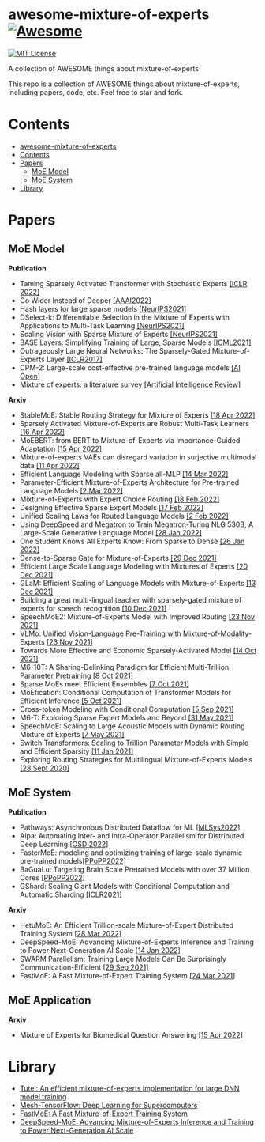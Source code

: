 # awesome-mixture-of-experts [![Awesome](https://awesome.re/badge.svg)](https://awesome.re)

[![MIT License](https://img.shields.io/badge/license-MIT-green.svg)](https://opensource.org/licenses/MIT) 

A collection of AWESOME things about mixture-of-experts

This repo is a collection of AWESOME things about mixture-of-experts, including papers, code, etc. Feel free to star and fork.

# Contents
- [awesome-mixture-of-experts](#awesome-mixture-of-experts)
- [Contents](#contents)
- [Papers](#papers)
  - [MoE Model](#moe-model)
  - [MoE System](#moe-system)
- [Library](#library)

# Papers
## MoE Model
**Publication**
- Taming Sparsely Activated Transformer with Stochastic Experts [[ICLR 2022]](https://arxiv.org/abs/2110.04260)
- Go Wider Instead of Deeper [[AAAI2022]](https://arxiv.org/abs/2107.11817)
- Hash layers for large sparse models [[NeurIPS2021]](https://arxiv.org/abs/2106.04426)
- DSelect-k: Differentiable Selection in the Mixture of Experts with Applications to Multi-Task Learning [[NeurIPS2021]](https://arxiv.org/abs/2106.03760)
- Scaling Vision with Sparse Mixture of Experts [[NeurIPS2021]](https://proceedings.neurips.cc/paper/2021/hash/48237d9f2dea8c74c2a72126cf63d933-Abstract.html)
- BASE Layers: Simplifying Training of Large, Sparse Models [[ICML2021]](https://arxiv.org/abs/2103.16716)
- Outrageously Large Neural Networks: The Sparsely-Gated Mixture-of-Experts Layer [[ICLR2017]](https://openreview.net/forum?id=B1ckMDqlg)
- CPM-2: Large-scale cost-effective pre-trained language models [[AI Open]](https://www.sciencedirect.com/science/article/pii/S2666651021000310)
- Mixture of experts: a literature survey [[Artificial Intelligence Review]](https://link.springer.com/article/10.1007/s10462-012-9338-y)


**Arxiv**
- StableMoE: Stable Routing Strategy for Mixture of Experts [[18 Apr 2022]](https://arxiv.org/abs/2204.08396)
- Sparsely Activated Mixture-of-Experts are Robust Multi-Task Learners [[16 Apr 2022]](https://arxiv.org/abs/2204.07689)
- MoEBERT: from BERT to Mixture-of-Experts via Importance-Guided Adaptation [[15 Apr 2022]](https://arxiv.org/abs/2204.07675)
- Mixture-of-experts VAEs can disregard variation in surjective multimodal data [[11 Apr 2022]](https://arxiv.org/abs/2204.05229)
- Efficient Language Modeling with Sparse all-MLP [[14 Mar 2022]](https://arxiv.org/abs/2203.06850)
- Parameter-Efficient Mixture-of-Experts Architecture for Pre-trained Language Models [[2 Mar 2022]](https://arxiv.org/abs/2203.01104)
- Mixture-of-Experts with Expert Choice Routing [[18 Feb 2022]](https://arxiv.org/abs/2101.03961)
- Designing Effective Sparse Expert Models [[17 Feb 2022]](https://arxiv.org/abs/2202.08906)
- Unified Scaling Laws for Routed Language Models [[2 Feb 2022]](https://arxiv.org/abs/2202.01169)
- Using DeepSpeed and Megatron to Train Megatron-Turing NLG 530B, A Large-Scale Generative Language Model [[28 Jan 2022]](https://arxiv.org/abs/2201.11990)
- One Student Knows All Experts Know: From Sparse to Dense [[26 Jan 2022]](https://arxiv.org/abs/2201.10890)
- Dense-to-Sparse Gate for Mixture-of-Experts [[29 Dec 2021]](https://arxiv.org/abs/2112.14397)
- Efficient Large Scale Language Modeling with Mixtures of Experts [[20 Dec 2021]](https://arxiv.org/abs/2112.10684)
- GLaM: Efficient Scaling of Language Models with Mixture-of-Experts [[13 Dec 2021]](https://arxiv.org/abs/2112.06905)
- Building a great multi-lingual teacher with sparsely-gated mixture of experts for speech recognition [[10 Dec 2021]](https://arxiv.org/abs/2112.05820)
- SpeechMoE2: Mixture-of-Experts Model with Improved Routing [[23 Nov 2021]](https://arxiv.org/abs/2111.11831)
- VLMo: Unified Vision-Language Pre-Training with Mixture-of-Modality-Experts [[23 Nov 2021]](https://arxiv.org/abs/2111.02358)
- Towards More Effective and Economic Sparsely-Activated Model [[14 Oct 2021]](https://arxiv.org/abs/2110.07431)
- M6-10T: A Sharing-Delinking Paradigm for Efficient Multi-Trillion Parameter Pretraining [[8 Oct 2021]](https://arxiv.org/abs/2110.03888)
- Sparse MoEs meet Efficient Ensembles [[7 Oct 2021]](https://arxiv.org/abs/2110.03360)
- MoEfication: Conditional Computation of Transformer Models for Efficient Inference [[5 Oct 2021]](https://arxiv.org/abs/2110.01786)
- Cross-token Modeling with Conditional Computation [[5 Sep 2021]](https://arxiv.org/abs/2109.02008)
- M6-T: Exploring Sparse Expert Models and Beyond [[31 May 2021]](https://arxiv.org/abs/2105.15082)
- SpeechMoE: Scaling to Large Acoustic Models with Dynamic Routing Mixture of Experts [[7 May 2021]](https://arxiv.org/abs/2105.03036)
- Switch Transformers: Scaling to Trillion Parameter Models with Simple and Efficient Sparsity [[11 Jan 2021]](https://arxiv.org/abs/2101.03961)
- Exploring Routing Strategies for Multilingual Mixture-of-Experts Models [[28 Sept 2020]](https://openreview.net/forum?id=ey1XXNzcIZS)


## MoE System

**Publication**
- Pathways: Asynchronous Distributed Dataflow for ML [[MLSys2022]](https://arxiv.org/abs/2203.12533)
- Alpa: Automating Inter- and Intra-Operator Parallelism for Distributed Deep Learning [[OSDI2022]](https://arxiv.org/abs/2201.12023)
- FasterMoE: modeling and optimizing training of large-scale dynamic pre-trained models[[PPoPP2022]](https://dl.acm.org/doi/abs/10.1145/3503221.3508418)
- BaGuaLu: Targeting Brain Scale Pretrained Models with over 37 Million Cores [[PPoPP2022]](http://keg.cs.tsinghua.edu.cn/jietang/publications/PPOPP22-Ma%20et%20al.-BaGuaLu%20Targeting%20Brain%20Scale%20Pretrained%20Models%20w.pdf)
- GShard: Scaling Giant Models with Conditional Computation and Automatic Sharding [[ICLR2021]](https://openreview.net/forum?id=qrwe7XHTmYb)


**Arxiv**
- HetuMoE: An Efficient Trillion-scale Mixture-of-Expert Distributed Training System [[28 Mar 2022]](https://arxiv.org/abs/2203.14685)
- DeepSpeed-MoE: Advancing Mixture-of-Experts Inference and Training to Power Next-Generation AI Scale [[14 Jan 2022]](https://arxiv.org/abs/2201.05596)
- SWARM Parallelism: Training Large Models Can Be Surprisingly Communication-Efficient [[29 Sep 2021]](https://openreview.net/forum?id=U1edbV4kNu_)
- FastMoE: A Fast Mixture-of-Expert Training System [[24 Mar 2021]](https://arxiv.org/abs/2103.13262)

## MoE Application

**Arxiv**
- Mixture of Experts for Biomedical Question Answering [[15 Apr 2022]](https://arxiv.org/abs/2204.07469)

# Library
- [Tutel: An efficient mixture-of-experts implementation for large DNN model training](https://github.com/microsoft/tutel)
- [Mesh-TensorFlow: Deep Learning for Supercomputers](https://github.com/tensorflow/mesh)
- [FastMoE: A Fast Mixture-of-Expert Training System](https://github.com/laekov/fastmoe)
- [DeepSpeed-MoE: Advancing Mixture-of-Experts Inference and Training to Power Next-Generation AI Scale](https://github.com/microsoft/DeepSpeed)
